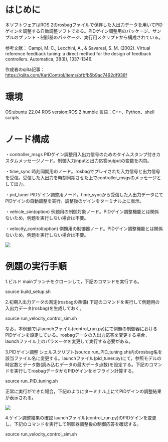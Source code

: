 # はじめに
本ソフトウェアはROS 2のrosbagファイルで保存した入出力データを用いてPIDゲインを調整する自動調整ソフトである。PIDゲイン調整用のパッケージ、サンプルのプラント・制御器のパッケージ、実行用スクリプトから構成されている。

参考文献：
Campi, M. C., Lecchini, A., & Savaresi, S. M. (2002). Virtual reference feedback tuning: a direct method for the design of feedback controllers. Automatica, 38(8), 1337-1346.

作成者のqiita記事：
https://qiita.com/KariControl/items/bfbfb5b9ac7492df938f

# 環境
OS:ubuntu 22.04
ROS version:ROS 2 humble
言語：C++、Python、shell scripts

# ノード構成
・controller_msgs
PIDゲイン調整用入出力信号のためのタイムスタンプ付きカスタムメッセージノード。制御入力inputと出力応答outputの変数を内包。

・time_sync
時刻同期用のノード。rosbagでプレイされた入力信号と出力信号を受信。受信した入出力を時刻同期させた上でcontroller_msgsのメッセージとして出力。

・pid_tuner
PIDゲイン調整用ノード。time_syncから受信した入出力データにてPIDゲインの自動調整を実行。調整後のゲインをターミナル上に表示。

・vehicle_sim(option)
例題用の制御対象ノード。PIDゲイン調整機能とは関係ないため，例題を実行しない場合は不要。

・velocity_control(option)
例題用の制御器ノード。PIDゲイン調整機能とは関係ないため，例題を実行しない場合は不要。

<img src="image/node_config.png">

# 例題の実行手順
1.ビルド
mainブランチをクローンして，下記のコマンドを実行する。

source build_setup.sh

2.初期入出力データの測定(rosbagの準備)
下記のコマンドを実行して例題用の入出力データ(rosbag)を生成しておく。

source run_velocity_control_sim.sh

なお，本例題ではlaunchファイル(control_run.py)にて例題の制御器におけるPIDゲインを設定している。rosbagデータの入出力応答を変更する場合，launchファイル上のパラメータを変更して実行する必要がある。

3.PIDゲイン調整
シェルスクリプト(source run_PID_tuning.sh)内のrosbag名を該当ファイル名に変更する。launchファイル(pid_tuner.py)にて，参照モデルの時定数とデータ数(読み込むデータの最大データ点数)を設定する。下記のコマンドを実行してrosbagデータからPIDゲインをオフライン計算する。

source run_PID_tuning.sh

正常に実行ができた場合，下記のようにターミナル上にてPIDゲインの調整結果が表示される。

<img src="image/result.jpg">

4.ゲイン調整結果の確認
launchファイル(control_run.py)のPIDゲインを変更し，下記のコマンドを実行して制御器調整後の制御応答を確認する。

source run_velocity_control_sim.sh